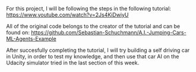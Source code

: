 For this project, I will be following the steps in the following tutorial: https://www.youtube.com/watch?v=2Js4KiDwiyU

All of the original code belongs to the creator of the tutorial and can be found on: https://github.com/Sebastian-Schuchmann/A.I.-Jumping-Cars-ML-Agents-Example

After succesfully completing the tutorial, I will try building a self driving car in Unity, in order to test my knowledge, and then use that car AI on the Udacity simulator tried in the last section of this week.


